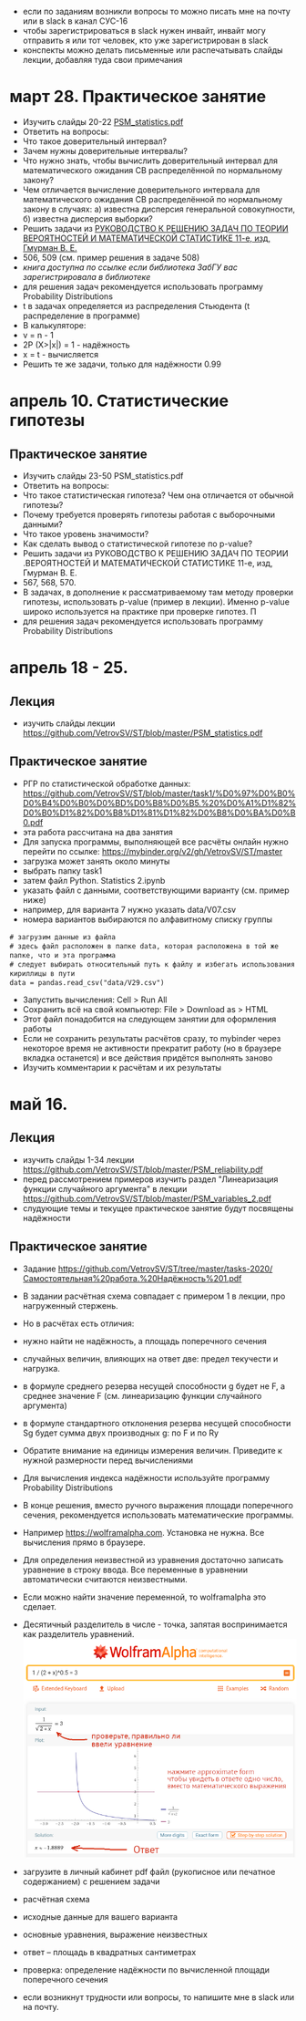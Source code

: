 - если по заданиям возникли вопросы то можно писать мне на почту или в slack в канал СУС-16
- чтобы зарегистрироваться в slack нужен инвайт, инвайт могу отправить я или тот человек, кто уже зарегистрирован в slack
- конспекты можно делать письменные или распечатывать слайды лекции, добавляя туда свои примечания

# март 28. Практическое занятие
- Изучить слайды 20-22 [PSM_statistics.pdf](https://github.com/VetrovSV/ST/blob/master/PSM_statistics.pdf)
- Ответить на вопросы:
 - Что такое доверительный интервал?
 - Зачем нужны доверительные интервалы?
 - Что нужно знать, чтобы вычислить доверительный интервал для математического ожидания СВ распределённой по нормальному закону?
 - Чем отличается вычисление доверительного интервала для математического ожидания СВ распределённой по нормальному закону в случаях: а) известна дисперсия генеральной совокупности, б) известна дисперсия выборки?
- Решить задачи из [РУКОВОДСТВО К РЕШЕНИЮ ЗАДАЧ ПО ТЕОРИИ ВЕРОЯТНОСТЕЙ И МАТЕМАТИЧЕСКОЙ СТАТИСТИКЕ 11-е, изд, Гмурман В. Е.](https://biblio-online.ru/book/rukovodstvo-k-resheniyu-zadach-po-teorii-veroyatnostey-i-matematicheskoy-statistike-449645)
 - 506, 509 (см. пример решения в задаче 508)
 - *книга доступна по ссылке если библиотека ЗабГУ вас зарегистрировала в библиотеке*
 - для решения задач рекомендуется использовать программу Probability Distributions
 - t в задачах определяется из распределения Стьюдента (t распределение в программе)
 - В калькуляторе:
 - v = n - 1
 - 2P (X>|x|) = 1 - надёжность
 - x = t - вычисляется
- Решить те же задачи, только для надёжности 0.99


# апрель 10. Статистические гипотезы
## Практическое занятие
- Изучить слайды 23-50 PSM_statistics.pdf
- Ответить на вопросы:
 - Что такое статистическая гипотеза? Чем она отличается от обычной гипотезы?
 - Почему требуется проверять гипотезы работая с выборочными данными?
 - Что такое уровень значимости?
 - Как сделать вывод о статистической гипотезе по p-value?
- Решить задачи из РУКОВОДСТВО К РЕШЕНИЮ ЗАДАЧ ПО ТЕОРИИ .ВЕРОЯТНОСТЕЙ И МАТЕМАТИЧЕСКОЙ СТАТИСТИКЕ 11-е, изд, Гмурман В. Е.
- 567, 568, 570.
- В задачах, в дополнение к рассматриваемому там методу проверки гипотезы, использовать p-value (пример в лекции). Именно p-value широко используется на практике при проверке гипотез. П
 - для решения задач рекомендуется использовать программу Probability Distributions


 # апрель 18 - 25.
 ## Лекция
 - изучить слайды лекции https://github.com/VetrovSV/ST/blob/master/PSM_statistics.pdf

 ## Практическое занятие
 - РГР по статистической обработке данных: https://github.com/VetrovSV/ST/blob/master/task1/%D0%97%D0%B0%D0%B4%D0%B0%D0%BD%D0%B8%D0%B5.%20%D0%A1%D1%82%D0%B0%D1%82%D0%B8%D1%81%D1%82%D0%B8%D0%BA%D0%B0.pdf
 - эта работа рассчитана на два занятия
 - Для запуска программы, выполняющей все расчёты онлайн нужно перейти по ссылке:
 https://mybinder.org/v2/gh/VetrovSV/ST/master
 - загрузка может занять около минуты
 - выбрать папку task1
 - затем файл Python. Statistics 2.ipynb
 - указать файл с данными, соответствующими варианту (см. пример ниже)
 - например, для варианта 7 нужно указать data/V07.csv
 - номера вариантов выбираются по алфавитному списку группы
 ```
 # загрузим данные из файла
 # здесь файл расположен в папке data, которая расположена в той же папке, что и эта программа
 # следует выбирать относительный путь к файлу и избегать использования кириллицы в пути
 data = pandas.read_csv("data/V29.csv")
 ```
- Запустить вычисления: Cell > Run All
- Сохранить всё на свой компьютер: File > Download as > HTML
- Этот файл понадобится на следующем занятии для оформления работы
- Если не сохранить результаты расчётов сразу, то mybinder через некоторое время не активности прекратит работу (но в браузере вкладка останется) и все действия придётся выполнять заново
- Изучить комментарии к расчётам и их результаты

 # май 16.

## Лекция
 - изучить слайды 1-34 лекции https://github.com/VetrovSV/ST/blob/master/PSM_reliability.pdf
 - перед рассмотрением примеров изучить раздел "Линеаризация функции случайного аргумента" в лекции https://github.com/VetrovSV/ST/blob/master/PSM_variables_2.pdf
- слудующие темы и текущее практическое занятие будут посвящены надёжности

## Практическое занятие
 - Задание https://github.com/VetrovSV/ST/tree/master/tasks-2020/Самостоятельная%20работа.%20Надёжность%201.pdf
 - В задании расчётная схема совпадает с примером 1 в лекции, про нагруженный стержень.
 - Но в расчётах есть отличия:
  - нужно найти не надёжность, а площадь поперечного сечения
  - случайных величин, влияющих на ответ две: предел текучести и нагрузка.
  - в формуле среднего резерва несущей способности g будет не F, а среднее значение F (см. линеаризацию функции случайного аргумента)
  - в формуле стандартного отклонения резерва несущей способности Sg будет сумма двух производных g: по F и по Ry
 - Обратите внимание на единицы измерения величин. Приведите к нужной размерности перед вычислениями
 - Для вычисления индекса надёжности используйте программу Probability Distributions
 - В конце решения, вместо ручного выражения площади поперечного сечения, рекомендуется использовать математические программы.
  - Например https://wolframalpha.com. Установка не нужна. Все вычисления прямо в браузере.
  - Для определения неизвестной из уравнения достаточно записать уравнение в строку ввода. Все переменные в уравнении автоматически считаются неизвестными.
  - Если можно найти значение переменной, то wolframalpha это сделает.
  - Десятичный разделитель в числе - точка, запятая воспринимается как разделитель уравнений.
 ![](wolframalpha.png)


 - загрузите в личный кабинет pdf файл (рукописное или печатное содержанием) с решением задачи
  - расчётная схема
  - исходные данные для вашего варианта
  - основные уравнения, выражение неизвестных
  - ответ –  площадь в квадратных сантиметрах
  - проверка: определение надёжности по вычисленной площади поперечного сечения
 - если возникнут трудности или вопросы, то напишите мне в slack или на почту.
